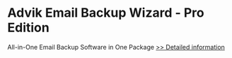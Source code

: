 # Advik Email Backup Wizard - Pro Edition
All-in-One Email Backup Software in One Package
[>> Detailed information](https://secure.shareit.com/shareit/product.html?productid=300848855&affiliateid=200057808)